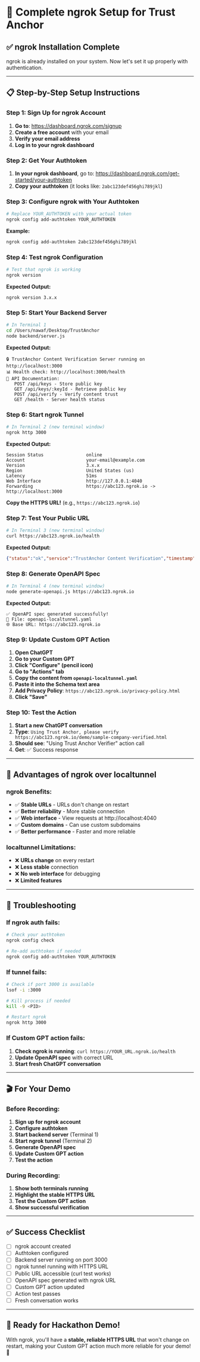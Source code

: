 # 🚀 Complete ngrok Setup for Trust Anchor

## **✅ ngrok Installation Complete**

ngrok is already installed on your system. Now let's set it up properly with authentication.

---

## **📋 Step-by-Step Setup Instructions**

### **Step 1: Sign Up for ngrok Account**
1. **Go to**: https://dashboard.ngrok.com/signup
2. **Create a free account** with your email
3. **Verify your email address**
4. **Log in to your ngrok dashboard**

### **Step 2: Get Your Authtoken**
1. **In your ngrok dashboard**, go to: https://dashboard.ngrok.com/get-started/your-authtoken
2. **Copy your authtoken** (it looks like: `2abc123def456ghi789jkl`)

### **Step 3: Configure ngrok with Your Authtoken**
```bash
# Replace YOUR_AUTHTOKEN with your actual token
ngrok config add-authtoken YOUR_AUTHTOKEN
```

**Example:**
```bash
ngrok config add-authtoken 2abc123def456ghi789jkl
```

### **Step 4: Test ngrok Configuration**
```bash
# Test that ngrok is working
ngrok version
```

**Expected Output:**
```
ngrok version 3.x.x
```

### **Step 5: Start Your Backend Server**
```bash
# In Terminal 1
cd /Users/nawaf/Desktop/TrustAnchor
node backend/server.js
```

**Expected Output:**
```
🔒 TrustAnchor Content Verification Server running on http://localhost:3000
📊 Health check: http://localhost:3000/health
🔧 API Documentation:
   POST /api/keys - Store public key
   GET /api/keys/:keyId - Retrieve public key
   POST /api/verify - Verify content trust
   GET /health - Server health status
```

### **Step 6: Start ngrok Tunnel**
```bash
# In Terminal 2 (new terminal window)
ngrok http 3000
```

**Expected Output:**
```
Session Status                online
Account                       your-email@example.com
Version                       3.x.x
Region                        United States (us)
Latency                       51ms
Web Interface                 http://127.0.0.1:4040
Forwarding                    https://abc123.ngrok.io -> http://localhost:3000
```

**Copy the HTTPS URL!** (e.g., `https://abc123.ngrok.io`)

### **Step 7: Test Your Public URL**
```bash
# In Terminal 3 (new terminal window)
curl https://abc123.ngrok.io/health
```

**Expected Output:**
```json
{"status":"ok","service":"TrustAnchor Content Verification","timestamp":"2025-01-20T10:30:45.123Z"}
```

### **Step 8: Generate OpenAPI Spec**
```bash
# In Terminal 4 (new terminal window)
node generate-openapi.js https://abc123.ngrok.io
```

**Expected Output:**
```
✅ OpenAPI spec generated successfully!
📁 File: openapi-localtunnel.yaml
🌐 Base URL: https://abc123.ngrok.io
```

### **Step 9: Update Custom GPT Action**
1. **Open ChatGPT**
2. **Go to your Custom GPT**
3. **Click "Configure" (pencil icon)**
4. **Go to "Actions" tab**
5. **Copy the content from `openapi-localtunnel.yaml`**
6. **Paste it into the Schema text area**
7. **Add Privacy Policy**: `https://abc123.ngrok.io/privacy-policy.html`
8. **Click "Save"**

### **Step 10: Test the Action**
1. **Start a new ChatGPT conversation**
2. **Type**: `Using Trust Anchor, please verify https://abc123.ngrok.io/demo/sample-company-verified.html`
3. **Should see**: "Using Trust Anchor Verifier" action call
4. **Get**: ✅ Success response

---

## **🎯 Advantages of ngrok over localtunnel**

### **ngrok Benefits:**
- ✅ **Stable URLs** - URLs don't change on restart
- ✅ **Better reliability** - More stable connection
- ✅ **Web interface** - View requests at http://localhost:4040
- ✅ **Custom domains** - Can use custom subdomains
- ✅ **Better performance** - Faster and more reliable

### **localtunnel Limitations:**
- ❌ **URLs change** on every restart
- ❌ **Less stable** connection
- ❌ **No web interface** for debugging
- ❌ **Limited features**

---

## **🔧 Troubleshooting**

### **If ngrok auth fails:**
```bash
# Check your authtoken
ngrok config check

# Re-add authtoken if needed
ngrok config add-authtoken YOUR_AUTHTOKEN
```

### **If tunnel fails:**
```bash
# Check if port 3000 is available
lsof -i :3000

# Kill process if needed
kill -9 <PID>

# Restart ngrok
ngrok http 3000
```

### **If Custom GPT action fails:**
1. **Check ngrok is running**: `curl https://YOUR_URL.ngrok.io/health`
2. **Update OpenAPI spec** with correct URL
3. **Start fresh ChatGPT conversation**

---

## **🎬 For Your Demo**

### **Before Recording:**
1. **Sign up for ngrok account**
2. **Configure authtoken**
3. **Start backend server** (Terminal 1)
4. **Start ngrok tunnel** (Terminal 2)
5. **Generate OpenAPI spec**
6. **Update Custom GPT action**
7. **Test the action**

### **During Recording:**
1. **Show both terminals running**
2. **Highlight the stable HTTPS URL**
3. **Test the Custom GPT action**
4. **Show successful verification**

---

## **✅ Success Checklist**

- [ ] ngrok account created
- [ ] Authtoken configured
- [ ] Backend server running on port 3000
- [ ] ngrok tunnel running with HTTPS URL
- [ ] Public URL accessible (curl test works)
- [ ] OpenAPI spec generated with ngrok URL
- [ ] Custom GPT action updated
- [ ] Action test passes
- [ ] Fresh conversation works

---

## **🚀 Ready for Hackathon Demo!**

With ngrok, you'll have a **stable, reliable HTTPS URL** that won't change on restart, making your Custom GPT action much more reliable for your demo! 🎯 